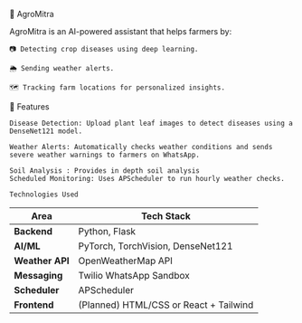 🌾 AgroMitra

AgroMitra is an AI-powered assistant that helps farmers by:

    📷 Detecting crop diseases using deep learning.

    🌦️ Sending weather alerts.

    🗺️ Tracking farm locations for personalized insights.

🔧 Features

    Disease Detection: Upload plant leaf images to detect diseases using a DenseNet121 model.

    Weather Alerts: Automatically checks weather conditions and sends severe weather warnings to farmers on WhatsApp.

    Soil Analysis : Provides in depth soil analysis
    Scheduled Monitoring: Uses APScheduler to run hourly weather checks.

    Technologies Used
| Area            | Tech Stack                             |
| --------------- | -------------------------------------- |
| **Backend**     | Python, Flask                          |
| **AI/ML**       | PyTorch, TorchVision, DenseNet121      |
| **Weather API** | OpenWeatherMap API                     |
| **Messaging**   | Twilio WhatsApp Sandbox                |
| **Scheduler**   | APScheduler                            |
| **Frontend**    | (Planned) HTML/CSS or React + Tailwind |
